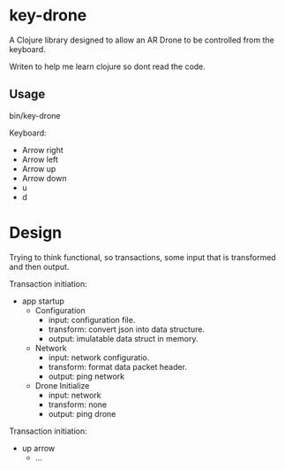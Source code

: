 # key-drone

A Clojure library designed to allow an AR Drone to be controlled from the keyboard.

Writen to help me learn clojure so dont read the code.

## Usage

bin/key-drone

Keyboard:
- Arrow right
- Arrow left
- Arrow up
- Arrow down
- u
- d


Design
======
Trying to think functional, so transactions, some input that is transformed and then output.

Transaction initiation:
- app startup
  - Configuration
    - input: configuration file. 
    - transform: convert json into data structure.
    - output: imulatable data struct in memory.
  - Network
    - input: network configuratio.
    - transform: format data packet header.
    - output: ping network
  - Drone Initialize
    - input: network
    - transform: none
    - output: ping drone

Transaction initiation:
- up arrow
  - ...
